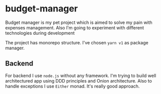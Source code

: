 # budget-manager
Budget manager is my pet project which is aimed to solve my pain with expenses management.
Also I'm going to experiment with different technologies during development

The project has monorepo structure. I've chosen `yarn v1` as package manager.

## Backend
For backend I use `node.js` without any framework. I'm trying to build well architectured app using DDD principles and Onion architecture. Also to handle exceptions I use `Either` monad. It's really good approach. 
